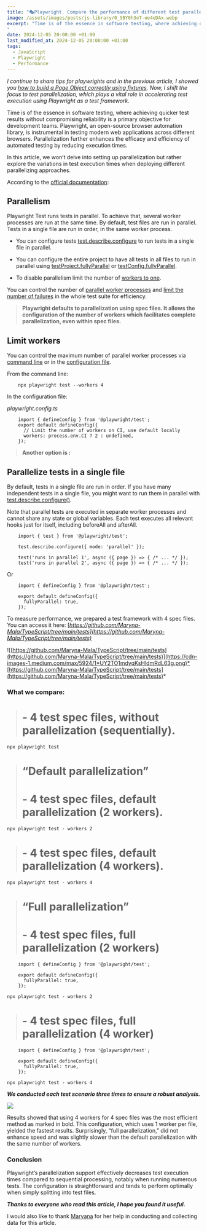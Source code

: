```yaml
---
title: "🎭Playwright. Compare the performance of different test parallelization approaches."
image: /assets/images/posts/js-library/0_9BY0h3oT-oe4eDAx.webp
excerpt: "Time is of the essence in software testing, where achieving quicker test results without compromising reliability is a primary objective for development teams. Playwright, an open-source browser automation library, is instrumental in testing modern web applications across different browsers. Parallelization further enhances the efficacy and efficiency of automated testing by reducing execution times.
"
date: 2024-12-05 20:00:00 +01:00
last_modified_at: 2024-12-05 20:00:00 +01:00
tags:
  - JavaScript
  - Playwright
  - Performance
---
```


*I continue to share tips for playwrights and in the previous article, I showed you [how to build a Page Object correctly using fixtures](https://medium.com/softwaretestingdaily/playwright-how-to-build-page-object-correctly-using-fixtures-ff0a8c05b395). Now, I shift the focus to test parallelization, which plays a vital role in accelerating test execution using Playwright as a test framework.*

Time is of the essence in software testing, where achieving quicker test results without compromising reliability is a primary objective for development teams. Playwright, an open-source browser automation library, is instrumental in testing modern web applications across different browsers. Parallelization further enhances the efficacy and efficiency of automated testing by reducing execution times.

In this article, we won’t delve into setting up parallelization but rather explore the variations in test execution times when deploying different parallelizing approaches.

According to the [official documentation](https://playwright.dev/docs/test-parallel):

## Parallelism[​](https://playwright.dev/docs/test-parallel#introduction)

Playwright Test runs tests in parallel. To achieve that, several worker processes are run at the same time. By default, test files are run in parallel. Tests in a single file are run in order, in the same worker process.

* You can configure tests [test.describe.configure](https://playwright.dev/docs/test-parallel#parallelize-tests-in-a-single-file) to run tests in a single file in parallel.

* You can configure the entire project to have all tests in all files to run in parallel using [testProject.fullyParallel](https://playwright.dev/docs/api/class-testproject#test-project-fully-parallel) or [testConfig.fullyParallel](https://playwright.dev/docs/api/class-testconfig#test-config-fully-parallel).

* To disable parallelism limit the number of [workers to one](https://playwright.dev/docs/test-parallel#disable-parallelism).

You can control the number of [parallel worker processes](https://playwright.dev/docs/test-parallel#limit-workers) and [limit the number of failures](https://playwright.dev/docs/test-parallel#limit-failures-and-fail-fast) in the whole test suite for efficiency.
> **Playwright defaults to parallelization using spec files. It allows the configuration of the number of workers which facilitates complete parallelization, even within spec files.**

## Limit workers[​](https://playwright.dev/docs/test-parallel#limit-workers)

You can control the maximum number of parallel worker processes via [command line](https://playwright.dev/docs/test-cli) or in the [configuration file](https://playwright.dev/docs/test-configuration).

From the command line:
```
    npx playwright test --workers 4
```
In the configuration file:

*playwright.config.ts*
```
    import { defineConfig } from '@playwright/test';
    export default defineConfig({
      // Limit the number of workers on CI, use default locally
      workers: process.env.CI ? 2 : undefined,
    });
```
> **Another option is :**

## Parallelize tests in a single file[​](https://playwright.dev/docs/test-parallel#parallelize-tests-in-a-single-file)

By default, tests in a single file are run in order. If you have many independent tests in a single file, you might want to run them in parallel with [test.describe.configure()](https://playwright.dev/docs/api/class-test#test-describe-configure).

Note that parallel tests are executed in separate worker processes and cannot share any state or global variables. Each test executes all relevant hooks just for itself, including beforeAll and afterAll.
```
    import { test } from '@playwright/test';
    
    test.describe.configure({ mode: 'parallel' });
    
    test('runs in parallel 1', async ({ page }) => { /* ... */ });
    test('runs in parallel 2', async ({ page }) => { /* ... */ });
```
Or
```
    import { defineConfig } from '@playwright/test';
    
    export default defineConfig({
      fullyParallel: true,
    });
```
To measure performance, we prepared a test framework with 4 spec files. You can access it here: 
[*https://github.com/Maryna-Mala/TypeScript/tree/main/tests](https://github.com/Maryna-Mala/TypeScript/tree/main/tests)*

![[https://github.com/Maryna-Mala/TypeScript/tree/main/tests](https://github.com/Maryna-Mala/TypeScript/tree/main/tests)](https://cdn-images-1.medium.com/max/5924/1*UY2TO1mdyqKsHldmRdL63g.png)*[https://github.com/Maryna-Mala/TypeScript/tree/main/tests](https://github.com/Maryna-Mala/TypeScript/tree/main/tests)*

### What we compare:
> # - 4 test spec files, without parallelization (sequentially).

    npx playwright test
> # “Default parallelization”
> # - 4 test spec files, default parallelization (2 workers).

    npx playwright test - workers 2
> # - 4 test spec files, default parallelization (4 workers).

    npx playwright test - workers 4
> # “Full parallelization”
> # - 4 test spec files, full parallelization (2 workers)
```
    import { defineConfig } from '@playwright/test';
    
    export default defineConfig({
      fullyParallel: true,
    });
```
    npx playwright test - workers 2
> # - 4 test spec files, full parallelization (4 worker)
```
    import { defineConfig } from '@playwright/test';
    
    export default defineConfig({
      fullyParallel: true,
    });
```
    npx playwright test - workers 4

***We conducted each test scenario three times to ensure a robust analysis.***

![](https://cdn-images-1.medium.com/max/2000/1*dF0nWBD7a8abqR7-1ZaPqw.png)

Results showed that using 4 workers for 4 spec files was the most efficient method as marked in bold. This configuration, which uses 1 worker per file, yielded the fastest results. Surprisingly, “full parallelization,” did not enhance speed and was slightly slower than the default parallelization with the same number of workers.

### Conclusion

Playwright’s parallelization support effectively decreases test execution times compared to sequential processing, notably when running numerous tests. The configuration is straightforward and tends to perform optimally when simply splitting into test files.

***Thanks to everyone who read this article, I hope you found it useful.***

I would also like to thank [Maryana](https://www.linkedin.com/in/maryna-mala-5592a5177) for her help in conducting and collecting data for this article.